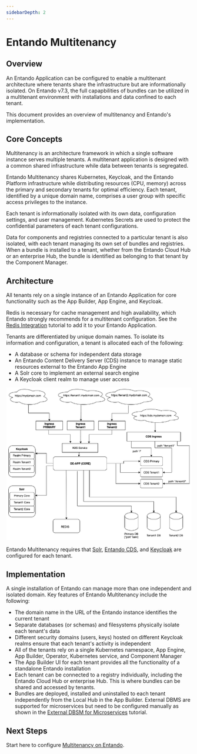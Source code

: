 ```yaml
---
sidebarDepth: 2
---
```


# Entando Multitenancy

## Overview

An Entando Application can be configured to enable a multitenant architecture where tenants share the infrastructure but are informationally isolated. On Entando v7.3, the full capapbilities of bundles can be utilized in a multitenant environment with installations and data confined to each tenant.

This document provides an overview of multitenancy and Entando's implementation.

## Core Concepts

Multitenancy is an architecture framework in which a single software instance serves multiple tenants. A multitenant application is designed with a common shared infrastructure while data between tenants is segregated. 

Entando Multitenancy shares Kubernetes, Keycloak, and the Entando Platform infrastructure while distributing resources (CPU, memory) across the primary and secondary tenants for optimal efficiency. Each tenant, identified by a unique domain name, comprises a user group with specific access privileges to the instance. 

Each tenant is informationally isolated with its own data, configuration settings, and user management. Kubernetes Secrets are used to protect the confidential parameters of each tenant configurations.

Data for components and registries connected to a particular tenant is also isolated, with each tenant managing its own set of bundles and registries. When a bundle is installed to a tenant, whether from the Entando Cloud Hub or an enterprise Hub, the bundle is identified as belonging to that tenant by the Component Manager.

## Architecture

All tenants rely on a single instance of an Entando Application for core functionality such as the App Builder, App Engine, and Keycloak. 

Redis is necessary for cache management and high availability, which Entando strongly recommends for a multitenant configuration. See the [Redis Integration](../../tutorials/consume/redis.md) tutorial to add it to your Entando Application.

Tenants are differentiated by unique domain names. To isolate its information and configuration, a tenant is allocated each of the following:

- A database or schema for independent data storage
- An Entando Content Delivery Server (CDS) instance to manage static resources external to the Entando App Engine
- A Solr core to implement an external search engine
- A Keycloak client realm to manage user access

![multitenancy.png](./img/multitenancy.png)

Entando Multitenancy requires that [Solr](../../tutorials/consume/solr.md), [Entando CDS](../../tutorials/consume/cds.md), and [Keycloak](../../tutorials/consume/multitenancy.md#keycloak) are configured for each tenant. 

## Implementation

A single installation of Entando can manage more than one independent and isolated domain. Key features of Entando Multitenancy include the following:

- The domain name in the URL of the Entando instance identifies the current tenant
- Separate databases (or schemas) and filesystems physically isolate each tenant's data
- Different security domains (users, keys) hosted on different Keycloak realms ensure that each tenant's activity is independent
- All of the tenants rely on a single Kubernetes namespace, App Engine, App Builder, Operator, Kubernetes service, and Component Manager
- The App Builder UI for each tenant provides all the functionality of a standalone Entando installation 
- Each tenant can be connected to a registry individually, including the Entando Cloud Hub or enterprise Hub. This is where bundles can be shared and accessed by tenants.
- Bundles are deployed, installed and uninstalled to each tenant independently from the Local Hub in the App Builder. External DBMS are supported for microservices but need to be configured manually as shown in the [External DBSM for Microservices](../../tutorials/consume/external-db-ms.md) tutorial.
 

## Next Steps

Start here to configure [Multitenancy on Entando](../../tutorials/consume/multitenancy.md).

